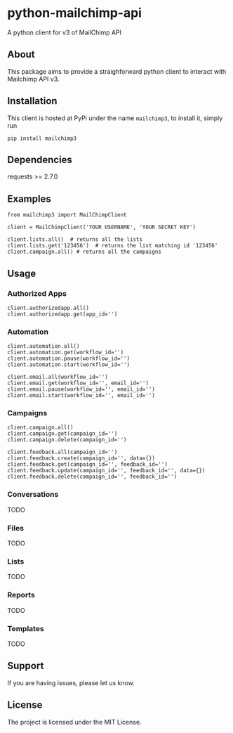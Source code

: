 # python-mailchimp-api

A python client for v3 of MailChimp API

## About

This package aims to provide a straighforward python client to interact with Mailchimp API v3.

## Installation

This client is hosted at PyPi under the name `mailchimp3`, to install it, simply run

`pip install mailchimp3`

## Dependencies

requests >= 2.7.0

## Examples

    from mailchimp3 import MailChimpClient
    
    client = MailChimpClient('YOUR USERNAME', 'YOUR SECRET KEY')
    
    client.lists.all()  # returns all the lists
    client.lists.get('123456')  # returns the list matching id '123456'
    client.campaign.all() # returns all the campaigns

## Usage

### Authorized Apps

    client.authorizedapp.all()
    client.authorizedapp.get(app_id='')

### Automation

    client.automation.all()
    client.automation.get(workflow_id='')
    client.automation.pause(workflow_id='')
    client.automation.start(workflow_id='')
    
    client.email.all(workflow_id='')
    client.email.get(workflow_id='', email_id='')
    client.email.pause(workflow_id='', email_id='')
    client.email.start(workflow_id='', email_id='')

### Campaigns

    client.campaign.all()
    client.campaign.get(campaign_id='')
    client.campaign.delete(campaign_id='')
    
    client.feedback.all(campaign_id='')
    client.feedback.create(campaign_id='', data={})
    client.feedback.get(campaign_id='', feedback_id='')
    client.feedback.update(campaign_id='', feedback_id='', data={})
    client.feedback.delete(campaign_id='', feedback_id='')
  
### Conversations
  
  TODO
  
### Files
  
  TODO
  
### Lists
  
  TODO
  
### Reports
  
  TODO
  
### Templates
  
  TODO


## Support

If you are having issues, please let us know.

## License

The project is licensed under the MIT License.
